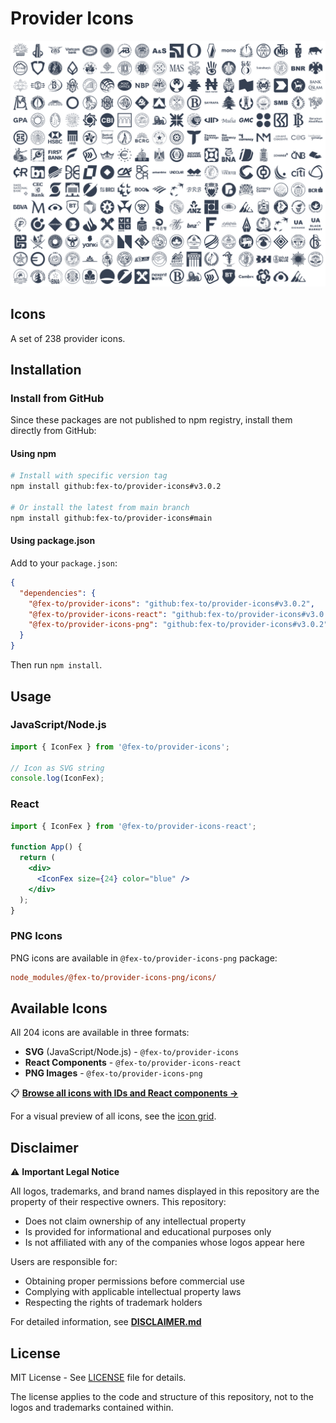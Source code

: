 # Provider Icons

<p align="center">
  <picture>
    <provider media="(prefers-color-scheme: dark)" srcset="https://github.com/fex-to/provider-icons/blob/main/.github/icons-dark@2x.png?raw=true">
    <provider media="(prefers-color-scheme: light)" srcset="https://github.com/fex-to/provider-icons/blob/main/.github/icons@2x.png?raw=true">
    <img src="https://github.com/fex-to/provider-icons/blob/main/.github/icons@2x.png?raw=true" alt="Provider Icons preview" width="840">
  </picture>
</p>

## Icons

A set of <!--icons-count-->238<!--/icons-count--> provider icons.

## Installation

### Install from GitHub

Since these packages are not published to npm registry, install them directly from GitHub:

#### Using npm

```bash
# Install with specific version tag
npm install github:fex-to/provider-icons#v3.0.2

# Or install the latest from main branch
npm install github:fex-to/provider-icons#main
```

#### Using package.json

Add to your `package.json`:

```json
{
  "dependencies": {
    "@fex-to/provider-icons": "github:fex-to/provider-icons#v3.0.2",
    "@fex-to/provider-icons-react": "github:fex-to/provider-icons#v3.0.2",
    "@fex-to/provider-icons-png": "github:fex-to/provider-icons#v3.0.2"
  }
}
```

Then run `npm install`.

## Usage

### JavaScript/Node.js

```javascript
import { IconFex } from '@fex-to/provider-icons';

// Icon as SVG string
console.log(IconFex);
```

### React

```jsx
import { IconFex } from '@fex-to/provider-icons-react';

function App() {
  return (
    <div>
      <IconFex size={24} color="blue" />
    </div>
  );
}
```

### PNG Icons

PNG icons are available in `@fex-to/provider-icons-png` package:

```ini
node_modules/@fex-to/provider-icons-png/icons/
```

## Available Icons

All <!--icons-count-->204<!--/icons-count--> icons are available in three formats:

- **SVG** (JavaScript/Node.js) - `@fex-to/provider-icons`
- **React Components** - `@fex-to/provider-icons-react`
- **PNG Images** - `@fex-to/provider-icons-png`

📋 **[Browse all icons with IDs and React components →](PREVIEW.md)**

For a visual preview of all icons, see the [icon grid](.github/icons@2x.png).

## Disclaimer

⚠️ **Important Legal Notice**

All logos, trademarks, and brand names displayed in this repository are the property of their respective owners. This repository:

- Does not claim ownership of any intellectual property
- Is provided for informational and educational purposes only
- Is not affiliated with any of the companies whose logos appear here

Users are responsible for:

- Obtaining proper permissions before commercial use
- Complying with applicable intellectual property laws
- Respecting the rights of trademark holders

For detailed information, see [**DISCLAIMER.md**](DISCLAIMER.md)

## License

MIT License - See [LICENSE](LICENSE) file for details.

The license applies to the code and structure of this repository, not to the logos and trademarks contained within.
